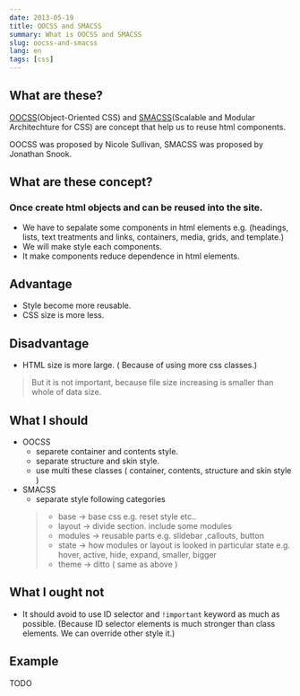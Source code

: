 ```yaml
---
date: 2013-05-19
title: OOCSS and SMACSS
summary: What is OOCSS and SMACSS
slug: oocss-and-smacss
lang: en
tags: [css]
---
```


## What are these?

[OOCSS](http://oocss.org/)(Object-Oriented CSS) and [SMACSS](http://smacss.com/)(Scalable and Modular Architechture for CSS) are concept that help us to reuse html components.

OOCSS was proposed by Nicole Sullivan, SMACSS was proposed by Jonathan Snook.

## What are these concept?

### Once create html objects and can be reused into the site.

* We have to sepalate some components in html elements e.g. (headings, lists, text treatments and links, containers, media, grids, and template.)
* We will make style each components.
* It make components reduce dependence in html elements.


## Advantage
* Style become more reusable.
* CSS size is more less.

## Disadvantage
* HTML size is more large. ( Because of using more css classes.)
> But it is not important, because file size increasing is smaller than whole of data size.

## What I should

* OOCSS
	* separete container and contents style.
	* separate structure and skin style.
	* use multi these classes ( container, contents, structure and skin style )
* SMACSS
	* separate style following categories
    > * base -> base css e.g. reset style etc..
    > * layout -> divide section. include some modules
    > * modules -> reusable parts e.g. slidebar ,callouts, button
    > * state -> how modules or layout is looked in particular state e.g. hover, active, hide, expand, smaller, bigger
    > * theme -> ditto ( same as above )

## What I ought not
* It should avoid to use ID selector and `` !important `` keyword as much as possible. (Because ID selector elements is much stronger than class elements. We can override other style it.)

## Example

TODO

